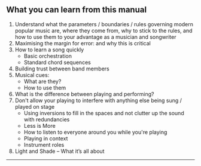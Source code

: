 ## What you can learn from this manual

1. Understand what the parameters / boundaries / rules governing modern popular music are, where they come from, why to stick to the rules, and how to use them to your advantage as a musician and songwriter
2. Maximising the margin for error: and why this is critical
3. How to learn a song quickly
   - Basic orchestration
   - Standard chord sequences
4. Building trust between band members
5. Musical cues:
   - What are they?
   - How to use them
6. What is the difference between playing and performing?
7. Don't allow your playing to interfere with anything else being sung / played on stage
   - Using inversions to fill in the spaces and not clutter up the sound with redundancies
   - Less is More
   - How to listen to everyone around you while you're playing
   - Playing in context 
   - Instrument roles
8. Light and Shade – What it’s all about

------------------------------------------------------------------------------------
